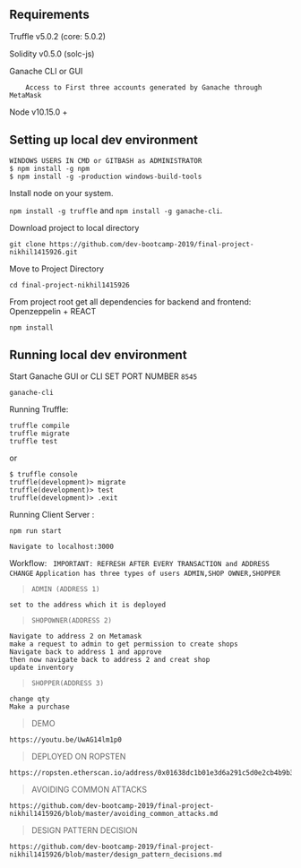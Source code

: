 ## Requirements
Truffle v5.0.2 (core: 5.0.2)

Solidity v0.5.0 (solc-js)

Ganache CLI or GUI
```
    Access to First three accounts generated by Ganache through MetaMask
```
Node v10.15.0 +


## Setting up local dev environment
```
WINDOWS USERS IN CMD or GITBASH as ADMINISTRATOR
$ npm install -g npm
$ npm install -g -production windows-build-tools
```
Install node on your system. 

`npm install -g truffle` and `npm install -g ganache-cli`.

Download project to local directory 
```
git clone https://github.com/dev-bootcamp-2019/final-project-nikhil1415926.git
```
Move to Project Directory 
```
cd final-project-nikhil1415926
```

From project root get all dependencies for backend and frontend:
Openzeppelin + REACT
```
npm install
```


## Running local dev environment
Start Ganache GUI or CLI
SET PORT NUMBER `8545` 
```
ganache-cli
```

Running Truffle:
```
truffle compile
truffle migrate
truffle test
```
or
```
$ truffle console
truffle(development)> migrate
truffle(development)> test
truffle(development)> .exit
```

Running Client Server :
```
npm run start 
```
```
Navigate to localhost:3000
```

Workflow: ` IMPORTANT: REFRESH AFTER EVERY TRANSACTION and ADDRESS CHANGE`
`Application has three types of users ADMIN,SHOP OWNER,SHOPPER`
>`ADMIN (ADDRESS 1)`
```
set to the address which it is deployed  
```
>`SHOPOWNER(ADDRESS 2)` 
```
Navigate to address 2 on Metamask
make a request to admin to get permission to create shops
Navigate back to address 1 and approve 
then now navigate back to address 2 and creat shop
update inventory 
```
>`SHOPPER(ADDRESS 3)`
```
change qty 
Make a purchase 
```

>DEMO 
```
https://youtu.be/UwAG14lm1p0
```

>DEPLOYED ON ROPSTEN
```
https://ropsten.etherscan.io/address/0x01638dc1b01e3d6a291c5d0e2cb4b9b3acc7e736
```
>AVOIDING COMMON ATTACKS
```
https://github.com/dev-bootcamp-2019/final-project-nikhil1415926/blob/master/avoiding_common_attacks.md
```

>DESIGN PATTERN DECISION
```
https://github.com/dev-bootcamp-2019/final-project-nikhil1415926/blob/master/design_pattern_decisions.md
```